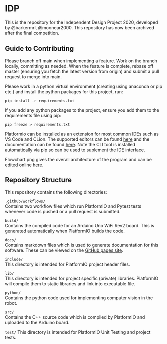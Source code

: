 # IDP
This is the repository for the Independent Design Project 2020, developed by @barkermrl, @moonear2000. This repository has now been archived after the final competition.

## Guide to Contributing
Please branch off main when implementing a feature. Work on the branch locally, committing as needed. When the feature is complete, rebase off master (ensuring you fetch the latest version from origin) and submit a pull request to merge into main.

Please work in a python virtual environment (creating using anaconda or pip etc.) and install the python packages for this project, run:
```
pip install -r requirements.txt
```
If you add any python packages to the project, ensure you add them to the requirements file using pip:
```
pip freeze > requirements.txt
```

Platformio can be installed as an extension for most common IDEs such as VS Code and CLion. The supported editors can be found [here](https://platformio.org/install/integration) and the documentation can be found [here](https://docs.platformio.org/en/latest/what-is-platformio.html). Note the CLI tool is installed automatically via pip so can be used to suplement the IDE interface.

Flowchart.png gives the overall architecture of the program and can be edited online [here](https://viewer.diagrams.net/?highlight=0000ff&edit=_blank&layers=1&nav=1&title=IDP_flowchart.drawio#R7V1bc9o4FP41PHYH32TzmFuTnWmnncl22z51hC2wN8aitgihv34lIxs4MrG4%2BJJLHoIlCxvO9%2BncdGQG1tXs6TbF8%2FAzDUg8MIfB08C6HpimYZuIv4ie1brHG1rrjmkaBXLQpuM%2B%2BkNk51D2LqKAZDsDGaUxi%2Ba7nT5NEuKznT6cpnS5O2xC4927zvGUKB33Po7V3u9RwELZa6DR5sQdiaahvLVnuusTM1wMlt8kC3FAl1td1s3AukopZeuj2dMViYXwCrms3%2Fdxz9nyg6UkYTpviONvn%2F717sjMuLk0kt%2Br3xcT8sEwvPV1HnG8kF9Zfly2KmSQ0kUSEHEZY2BdLsOIkfs59sXZJUed94VsFsvT5dcc8sY0xlkmj306i3x5PKEJk1gbtmhHcXxFY5ryjoQmvP8ywFlY3jNjKX0gxYiBaQ3zP35GlYIUzCNJGXna6pJSuSV0Rli64kPk2RKhkqLr5nKDt23LvnALalS8D0uOTctLb2DgBxKJg1AZvXlU3GEtKmbbqLgvAZUzyN5w6kRvIKch0bPvEb01kP%2Fz1%2FjbxS%2Fn8%2FLD3fKDoQj%2BnuGUnSb9bUFy8gYO8QK7itaeObYQqoDiDKK2d1letrdlbVbQ3G6M5YqoP9NHIsxuyKU7DfOjvL3gFjdWIOCcnovDeUp9IghdB8MY%2Bw%2FTHLgvCxZHCZH9GyyH55gqAmFMvIlfhTDyPTKeNIKoZXaNqKkgepEKAJfiH2YloFHCSJpxJyqiycD6qE6ukM7GCw1Ea2CYTAjyK2EI3NH4XPYDwGAPNWHwmoLB2jexcM70EgY%2FSv1YHCwSFsW5axvHUSZAeZ9rAGTL01CfqFX1adf7CCQJLkRowlu%2BkK6Q6XPzZ6%2BgMrpIfVJvN7mtnBJWr%2FRJsBMMqWLfEqtTIdWiLyUxZtHjbghVJWp5h6%2BU654Nqg5wyB3oV6y%2Ft3zXdsgDL%2BQCJeCCC60Fo1woR7782ieQAXVEhudAriWD2SsyGBBD40gyGIBVFtQBTZNBI3pojwymJhmsfpFhBDTDsWQwQXRpIj0ycHTwamvYXAzI9n9geJ8ikXDo59pwcf0JzspMS3VNvnAb%2FBgRTsQLhaTcNrNdWuI4miaCs0S4kLxDWPDIx%2FGFPDGLgkC8%2FTIlWfQHj%2FNLCS9Cyo9f17kcONfiWgtGM0lxwPhRI9GtU%2BEyDCsobDXmGKpW4pVGt4auE96Ye2ZpJNaErruXTZqykE5pguObTS9wlzdjPlE6l%2BL%2FjzC2ktIUlN6vx59lda0et1xdRe5panJtFX0aEKo1lOHQWHSIF%2Bo%2FZAo4bz7ksYd9m1O2mjLqw5ziIk5XP%2BT18sZP0fjLKZrXT9snr1eydcJc9DTnoq3rVZ3oLrkO4AoMpBp2eS11cUlO8pQE73N8%2F9oH6t0cV13EG5GzOslDqUkTej6pThOOPcd2zpQmNIZm72TdQAqJPEXshzwnjrdUIW9tNKFoFIqwAwWKdJ0ZV1OBthOWIsCh0kYfGpYikOywnHYVtq2GIn9ff%2BUd93TCljhfNvgY06UfVsUnXQWGpnMm10oJVxRNUC4PtKMJ1GjlmjAcxbn1xPGUphELZ28gSC%2BzgNta2W0zSnc0CmXa9XKfp32tsi1US62ydXSV7WFa9NBUmgUXVndTac2kxlzV7%2BkY9RPzvtqou3YvUHe8DlAvhLSF%2BvcwXyn3uRe6SMX7s0GxYJtHMa9hwRxIuvMVc9dUYLjD6xwRZaGaKhqOCUn4S0BizkcRYr54UJSl0M5BcXQ0on50cqIRs3Rt2FBTm7W0wo32wHpwwGCAyKPlgMFRA4arECdTMS2DKJXFRO8JHlhyDKwa6jzpgFST916edCrMMI%2FXfXkSUk3qP%2FgBZGQF1pT%2F40aWCF8niwLyDm7dHC5NdXdz2DmraT410tBdmSw42RPbjIotMYVJHR1rmxG4UMsFR6hX1WfadChcitdGB2sELgRd9DOVHMEsZl3JERxfJLMbjbBRr4rhCg30drnp1sQjTasqneRqa3RwdelQuG49oQMsdzaPtlzmHr%2F1zKoKQReqRlXB8a1URzqqqrrDItuEFa8ZxynBgZCAzERl4uXFJ6Ggp9v9XpqC6P3QF472snWv1IUNZjmCs1xXXcALKbifq5j6eU%2Bldnwr6qJYN9lZs83z0YPdhLVC2DcfUcNkt915RO32KqLW9kt6pmfgpo2jt3PByEZzO9epa46F26GrZw4d34pe8sxeUdnWpHLB%2BZ5wGUEKQlOn7WKDSWHDwpWGIy6vV5rtlYJsgCV1t%2BX6a08Nq29FYl84DgOZ5M8qtxq9eV9EqQvu%2FskchcZ4U1UpLqz%2F6Tz2HKnbXXarUnb3NlQXpQxfGSzd16WMVP%2Fmle5Q6D4sGqkrS9sx7ntwqzFjukfRGPZqgbBIpteGBIUd7Im36MEt%2FrAES9db9MBuPWUXSdMPqDBUB6NDPoy0%2BdCvRTkliwWzFEc%2Fvabl6MEwdDb2tscH3Sx74aD1hA8ejCaPXZXzYMqg7QfYGKqL1SUfdJ9n1LNVWqjmj679dff5hWdOh8L71K3SwvGtpDcN47x16W2R09N9LEdL5ISF6cc%2BYGkEC9MbesDSCH7gGnLC8S2Rs6unAj7LufrHApo9M6WwTOnYlaRRnY%2FWuCntVfq9ZxGVsmB4tBICMOvm3w9WQnseLdiwUqnae0PyzP4yyjORPp3NFyzPyjy%2BuC0ak8nE3JPIRGPkoPOkZew9DNl5Glyrm%2F5Lpbv9EIZNXj%2BlYyqot%2FXg5vUSzotP9SuJzu5z%2FYbZK6%2BypEZ9DGz2SqOjc%2BXIUNc5MrNXhrtvDhqsnDll5bwd063cqB3bbWqk3rv%2FKZFGf%2BBlBLhS9SsjVYb3mF8Z4c3NDy2tQdz8XJV18z8%3D).

## Repository Structure
This repository contains the following directories:

`.github/workflows/`  
Contains two workflow files which run PlatformIO and Pytest tests whenever code is pushed or a pull request is submitted.

`build/`  
Contains the compiled code for an Arduino Uno WiFi Rev2 board. This is generated automatically when PlatformIO builds the code.

`docs/`  
Contains markdown files which is used to generate documentation for this software. These can be viewed on the [GitHub pages site](https://barkermrl.github.io/IDP/).

`include/`  
This directory is intended for PlatformIO project header files.

`lib/`  
This directory is intended for project specific (private) libraries. PlatformIO will compile them to static libraries and link into executable file.

`python/`  
Contains the python code used for implementing computer vision in the robot.

`src/`  
Contains the C++ source code which is compiled by PlatformIO and uploaded to the Arduino board.

`test/`
This directory is intended for PlatformIO Unit Testing and project tests.
